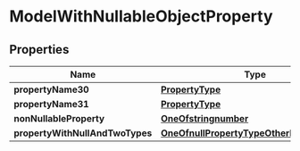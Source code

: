 

# ModelWithNullableObjectProperty


## Properties

Name | Type | Description | Notes
------------ | ------------- | ------------- | -------------
**propertyName30** | [**PropertyType**](PropertyType.md) |  |  [optional]
**propertyName31** | [**PropertyType**](PropertyType.md) |  |  [optional]
**nonNullableProperty** | [**OneOfstringnumber**](OneOfstringnumber.md) |  |  [optional]
**propertyWithNullAndTwoTypes** | [**OneOfnullPropertyTypeOtherPropertyType**](OneOfnullPropertyTypeOtherPropertyType.md) |  |  [optional]



